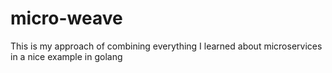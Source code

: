 # micro-weave
This is my approach of combining everything I learned about microservices in a nice example in golang
